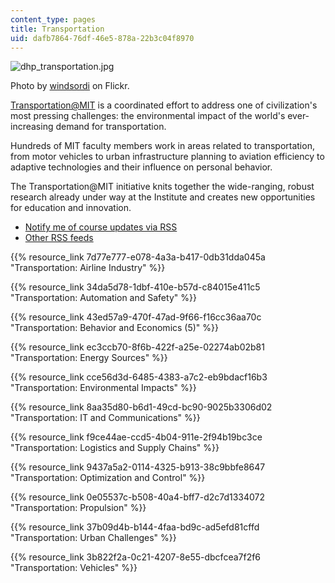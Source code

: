 ```yaml
---
content_type: pages
title: Transportation
uid: dafb7864-76df-46e5-878a-22b3c04f8970
---
```

![dhp_transportation.jpg](https://ocw.mit.edu/courses/transportation-courses/dhp_transportation.jpg)

Photo by [windsordi](http://www.flickr.com/photos/windsordi/4972633078/) on Flickr.

[Transportation@MIT](http://transportation.mit.edu/) is a coordinated effort to address one of civilization's most pressing challenges: the environmental impact of the world's ever-increasing demand for transportation.

Hundreds of MIT faculty members work in areas related to transportation, from motor vehicles to urban infrastructure planning to aviation efficiency to adaptive technologies and their influence on personal behavior.

The Transportation@MIT initiative knits together the wide-ranging, robust research already under way at the Institute and creates new opportunities for education and innovation.

- [Notify me of course updates via RSS](https://ocw.mit.edu/rss/new/mit-newcourses-transportation.xml)
- [Other RSS feeds](https://ocw.mit.edu/help/rss)

{{% resource_link 7d77e777-e078-4a3a-b417-0db31dda045a "Transportation: Airline Industry" %}}

{{% resource_link 34da5d78-1dbf-410e-b57d-c84015e411c5 "Transportation: Automation and Safety" %}}

{{% resource_link 43ed57a9-470f-47ad-9f66-f16cc36aa70c "Transportation: Behavior and Economics (5)" %}}

{{% resource_link ec3ccb70-8f6b-422f-a25e-02274ab02b81 "Transportation: Energy Sources" %}}

{{% resource_link cce56d3d-6485-4383-a7c2-eb9bdacf16b3 "Transportation: Environmental Impacts" %}}

{{% resource_link 8aa35d80-b6d1-49cd-bc90-9025b3306d02 "Transportation: IT and Communications" %}}

{{% resource_link f9ce44ae-ccd5-4b04-911e-2f94b19bc3ce "Transportation: Logistics and Supply Chains" %}}

{{% resource_link 9437a5a2-0114-4325-b913-38c9bbfe8647 "Transportation: Optimization and Control" %}}

{{% resource_link 0e05537c-b508-40a4-bff7-d2c7d1334072 "Transportation: Propulsion" %}}

{{% resource_link 37b09d4b-b144-4faa-bd9c-ad5efd81cffd "Transportation: Urban Challenges" %}}

{{% resource_link 3b822f2a-0c21-4207-8e55-dbcfcea7f2f6 "Transportation: Vehicles" %}}